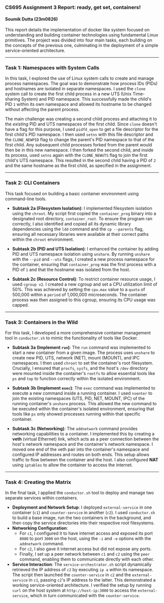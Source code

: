 ### CS695 Assignment 3 Report: ready, get set, containers!
#### Soumik Dutta (23m0826)
This report details the implementation of docker like system focused on understanding and building container technologies using fundamental Linux primitives. The project was divided into four main tasks, each building on the concepts of the previous one, culminating in the deployment of a simple service-oriented architecture.

***

### Task 1: Namespaces with System Calls

In this task, I explored the use of Linux system calls to create and manage process namespaces. The goal was to demonstrate how process IDs (PIDs) and hostnames are isolated in separate namespaces. I used the `clone` system call to create the first child process in a new UTS (Unix Time-sharing System) and PID namespace. This successfully made the child's PID `1` within its own namespace and allowed its hostname to be changed without affecting the parent process.

The main challenge was creating a second child process and attaching it to the *existing* PID and UTS namespaces of the first child. Since `clone` doesn't have a flag for this purpose, I used `pidfd_open` to get a file descriptor for the first child's PID namespace. I then used `setns` with this file descriptor and the `CLONE_NEWPID` flag to change the parent's PID namespace to that of the first child. Any subsequent child processes forked from the parent would then be in this new namespace. I then forked the second child, and inside its process, used `setns` again with the `CLONE_NEWUTS` flag to join the first child's UTS namespace. This resulted in the second child having a PID of `2` and the same hostname as the first child, as specified in the assignment.

***

### Task 2: CLI Containers

This task focused on building a basic container environment using command-line tools.

* **Subtask 2a (Filesystem Isolation)**: I implemented filesystem isolation using the `chroot`. My script first copied the `container_prog` binary into a designated root directory, `container_root`. To ensure the program ran correctly, I also identified and copied all its dynamic library dependencies using the `ldd` command and the `cp --parents` flag, ensuring all necessary libraries were available at their correct paths within the `chroot` environment.

* **Subtask 2b (PID and UTS Isolation)**: I enhanced the container by adding PID and UTS namespace isolation using `unshare`. By running `unshare` with the `--pid` and `--uts` flags, I created a new process namespace for the container, ensuring that `container_prog` was the first process with a PID of `1` and that the hostname was isolated from the host.

* **Subtask 2c (Resource Control)**: To restrict container resource usage, I used `cgroup v2`. I created a new cgroup and set a CPU utilization limit of 50%. This was achieved by setting the `cpu.max` value to a `quota` of 500,000 within a `period` of 1,000,000 microseconds. The container process was then assigned to this cgroup, ensuring its CPU usage was capped.

***

### Task 3: Containers in the Wild

For this task, I developed a more comprehensive container management tool in `conductor.sh` to mimic the functionality of tools like Docker.

* **Subtask 3a (Implement `run`)**: The `run` command was implemented to start a new container from a given image. The process uses `unshare` to create new PID, UTS, network (NET), mount (MOUNT), and IPC namespaces. I then used `chroot` to set the container's root filesystem. Crucially, I ensured that `procfs`, `sysfs`, and the host's `/dev` directory were mounted inside the container's `rootfs` to allow essential tools like `ps` and `top` to function correctly within the isolated environment.

* **Subtask 3b (Implement `exec`)**: The `exec` command was implemented to execute a new command inside a running container. I used `nsenter` to join the existing namespaces (UTS, PID, NET, MOUNT, IPC) of the running container's `unshare` process. This allowed the new command to be executed within the container's isolated environment, ensuring that tools like `ps` only showed processes running within that specific container.

* **Subtask 3c (Networking)**: The `addnetwork` command provides networking capabilities to a container. I implemented this by creating a **veth** (virtual Ethernet) link, which acts as a peer connection between the host's network namespace and the container's network namespace. I moved one end of the veth pair into the container's namespace and configured IP addresses and routes on both ends. This setup allows traffic to flow between the container and the host. I also configured **NAT** using `iptables` to allow the container to access the internet.

***

### Task 4: Creating the Matrix

In the final task, I applied the `conductor.sh` tool to deploy and manage two separate services within containers.

* **Deployment and Network Setup**: I deployed `external-service` in one container (`c1`) and `counter-service` in another (`c2`). I used `conductor.sh` to build a base image, run the two containers in the background, and then copy the service directories into their respective root filesystems.
* **Networking Configuration**:
    * For `c1`, I configured it to have internet access and exposed its port `8080` to port `3000` on the host, using the `-i` and `-e` options with the `addnetwork` command.
    * For `c2`, I also gave it internet access but did not expose any ports.
    * Finally, I set up a peer network between `c1` and `c2` using the `peer` command, enabling them to communicate directly with each other.
* **Service Interaction**: The `service-orchestrator.sh` script dynamically retrieved the IP address of `c2` by executing `ip a` within its namespace. The script then launched the `counter-service` in `c2` and the `external-service` in `c1`, passing `c2`'s IP address to the latter. This demonstrated a working service-oriented architecture. I verified the setup by running `curl` on the host system at `http://host-ip:3000` to access the `external-service`, which in turn communicated with the `counter-service`.
